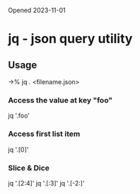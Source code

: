 Opened 2023-11-01


# jq - json query utility

## Usage
->% jq . <filename.json>

### Access the value at key "foo"
jq '.foo'

### Access first list item
jq '.[0]'

### Slice & Dice
jq '.[2:4]'
jq '.[:3]'
jq '.[-2:]'



